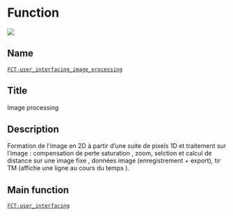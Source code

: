 # Function
![](viewme.jpg)

## Name
[`FCT-user_interfacing_image_processing`]()

## Title
Image processing

## Description
Formation de l’image en 2D à partir d’une suite de pixels 1D et traitement sur l’image : compensation
de perte saturation , zoom, selction et calcul de distance sur une image fixe , données image
(enregistrement + export), tir TM (affiche une ligne au cours du temps ).

## Main function
[`FCT-user_interfacing`](../FCT-user_interfacing)
